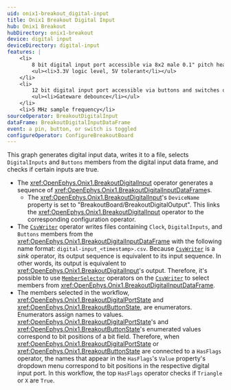 ```yaml
---
uid: onix1-breakout_digital-input
title: Onix1 Breakout Digital Input
hub: Onix1 Breakout
hubDirectory: onix1-breakout
device: digital input
deviceDirectory: digital-input
features: |
    <li>
        8 bit digital input port accessible via 8x2 male 0.1" pitch header on the breakout
        <ul><li>3.3V logic level, 5V tolerant</li></ul>
    </li>
    <li>
        12 bit digital input port accessible via buttons and switches on the breakout
        <ul><li>Gateware debounce</li></ul>
    </li> 
    <li>5 MHz sample frequency</li>
sourceOperator: BreakoutDigitalInput
dataFrame: BreakoutDigitalInputDataFrame
event: a pin, button, or switch is toggled
configureOperator: ConfigureBreakoutBoard
---
```


<!--
- put a link for sink operator. 
- use code tags where classes are hyperlinked?
-->

This graph generates digital input data, writes it to a file, selects `DigitalInputs` and `Buttons`  members from the digital input data frame, and checks if certain inputs are true. 

- The <xref:OpenEphys.Onix1.BreakoutDigitalInput> operator generates a sequence of <xref:OpenEphys.Onix1.BreakoutDigitalInputDataFrame>s.
    - The <xref:OpenEphys.Onix1.BreakoutDigitalInput>'s `DeviceName` property is set to "BreakoutBoard/BreakoutDigitalOutput". This links the <xref:OpenEphys.Onix1.BreakoutDigitalInput> operator to the corresponding configuration operator. 
- The [`CsvWriter`](https://bonsai-rx.org/docs/api/Bonsai.IO.CsvWriter.html) operator writes files containing `Clock`, `DigitalInputs`, and `Buttons` members from the <xref:OpenEphys.Onix1.BreakoutDigitalInputDataFrame> with the following name format: `digital-input_<timestamp>.csv`. Because [`CsvWriter`](https://bonsai-rx.org/docs/api/Bonsai.IO.CsvWriter.html) is a _sink_ operator, its output sequence is equivalent to its input sequence. In other words, its output is equivalent to <xref:OpenEphys.Onix1.BreakoutDigitalInput>'s output. Therefore, it's possible to use [`MemberSelector`](https://bonsai-rx.org/docs/api/Bonsai.Expressions.MemberSelectorBuilder.html) operators on the [`CsvWriter`](https://bonsai-rx.org/docs/api/Bonsai.IO.CsvWriter.html) to select members from <xref:OpenEphys.Onix1.BreakoutDigitalInputDataFrame>.
- The members selected in the workflow, <xref:OpenEphys.Onix1.BreakoutDigitalPortState> and <xref:OpenEphys.Onix1.BreakoutButtonState>, are enumerators. Enumerators assign names to values. <xref:OpenEphys.Onix1.BreakoutDigitalPortState>'s and <xref:OpenEphys.Onix1.BreakoutButtonState>'s enumerated values correspond to bit positions of a bit field. Therefore, when <xref:OpenEphys.Onix1.BreakoutDigitalPortState> or <xref:OpenEphys.Onix1.BreakoutButtonState> are connected to a `HasFlags` operator, the names that appear in the `HasFlags`'s `Value` property's dropdown menu correspond to bit positions in the respective digital input port. In this workflow, the top `HasFlags` operator checks if `Triangle` or `X` are `True`. 

<!-- content regarding setting operators commented out bc that's too much text I think -->

<!--This is accomplished by changing the following [`CsvWriter`](https://bonsai-rx.org/docs/api/Bonsai.IO.CsvWriter.html) properties from their default values:
    -   The `CsvWriter`'s `Delimiter` property is set to ";". A semi-colon is used instead of the standard comma because commas are already used to delimit individual bits in the `DigitalInputs` and `Buttons` data.
    -   The `CsvWriter`'s `FileName` property is set to "digital-input_.csv". Without specifying a directory, Bonsai will save this file in the same directory containing this workflow.
    -   The `CsvWriter`'s `Selector` property is set to "`Clock`, `DigitalInputs`, `Buttons`".
    -   The `CsvWriter`'s `Suffix` property is set to "Timestamp". This appends timestamp data such that a unique filename is produced using global wall-clock timestamps every time the workflow is run.-->

<!--This is accomplished by changing the following [`HasFlags`](https://bonsai-rx.org/docs/api/Bonsai.Expressions.HasFlagBuilder.html) properties from their default values:
    -   The top `HasFlags`'s `Value` property is set to "`Pin0`, `Pin1`, `Pin2`, `Pin3`". Setting `Value` to these enumerated names creates a sequence of boolean elements which are `True` if `Pin0` or `Pin1` or `Pin2` or `Pin3` is `True`
    -   The bottom `HasFlags`'s `Value` property is set to "`Triangle`, `X`". Setting `Value` to these enumerated names creates a sequence of boolean elements which are `True` if  `Triangle` or `X` is `True`.-->